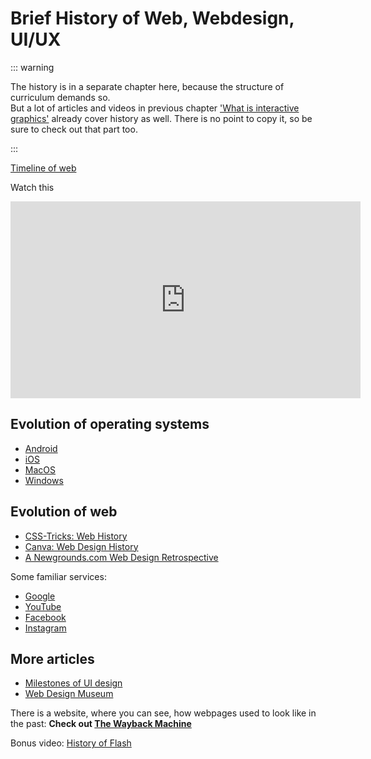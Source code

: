 # Brief History of Web, Webdesign, UI/UX


::: warning 

The history is in a separate chapter here, because the structure of curriculum demands so. 
<br>But a lot of articles and videos in previous chapter ['What is interactive graphics'](./what#user-interface-ui) already cover history as well. There is no point to copy it, so be sure to check out that part too.

:::





[Timeline of web](https://thehistoryoftheweb.com/timeline/)

Watch this

<div class="video-responsive">
    <iframe width="560" height="315" src="https://www.youtube.com/embed/U1Oy4X5Ni8Y" title="YouTube video player" frameborder="0" allow="accelerometer; autoplay; clipboard-write; encrypted-media; gyroscope; picture-in-picture" allowfullscreen></iframe>
</div>






## Evolution of operating systems

- [Android](https://www.youtube.com/watch?v=leCGI9flgbE)
- [iOS](https://www.youtube.com/watch?v=czao_iNr5ew)
- [MacOS](https://www.youtube.com/watch?v=_K5e8dJtMgE)
- [Windows](https://www.youtube.com/watch?v=JekE1C-fWn0)




## Evolution of web

- [CSS-Tricks: Web History](https://css-tricks.com/category/history/)
- [Canva: Web Design History](https://www.canva.com/learn/web-design-history/)
- [A Newgrounds.com Web Design Retrospective](https://www.youtube.com/watch?v=9mxTQf89leI)

Some familiar services:

- [Google](https://www.youtube.com/watch?v=4Qf_Tw9vbbc)
- [YouTube](https://www.youtube.com/watch?v=8zXJOEpa6_Y)
- [Facebook](https://www.youtube.com/watch?v=7nehV6knK3g)
- [Instagram](https://www.youtube.com/watch?v=qA9g5W05FUM)




## More articles

- [Milestones of UI design](https://borism.medium.com/menus-metaphors-and-materials-milestones-of-user-interface-design-f3f75481c46c)
- [Web Design Museum](https://www.webdesignmuseum.org/)




<div class="important">

There is a website, where you can see, how webpages used to look like in the past: **Check out [The Wayback Machine](https://archive.org/web/)**

</div>

Bonus video: [History of Flash](https://www.youtube.com/watch?v=xBXZtFlIA7c)

